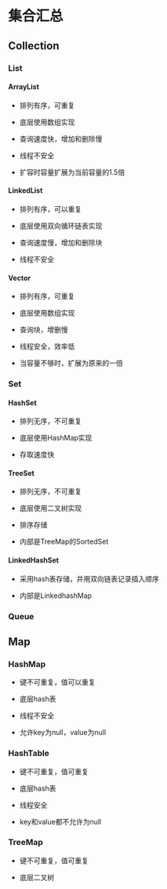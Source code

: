 # 集合汇总

## Collection

### List

#### ArrayList

- 排列有序，可重复

- 底层使用数组实现

- 查询速度快，增加和删除慢

- 线程不安全

- 扩容时容量扩展为当前容量的1.5倍

#### LinkedList

- 排列有序，可以重复

- 底层使用双向循环链表实现

- 查询速度慢，增加和删除块

- 线程不安全

#### Vector

- 排列有序，可重复

- 底层使用数组实现

- 查询块，增删慢

- 线程安全，效率低

- 当容量不够时，扩展为原来的一倍

### Set

#### HashSet

- 排列无序，不可重复

- 底层使用HashMap实现

- 存取速度快

#### TreeSet

- 排列无序，不可重复

- 底层使用二叉树实现

- 排序存储

- 内部是TreeMap的SortedSet

#### LinkedHashSet

- 采用hash表存储，并用双向链表记录插入顺序

- 内部是LinkedhashMap

### Queue

## Map

### HashMap

- 键不可重复，值可以重复

- 底层hash表

- 线程不安全

- 允许key为null，value为null

### HashTable

- 键不可重复，值可重复

- 底层hash表

- 线程安全

- key和value都不允许为null

### TreeMap

- 键不可重复，值可重复

- 底层二叉树